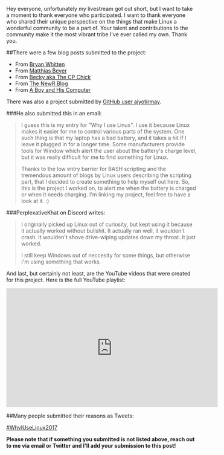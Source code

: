 Hey everyone, unfortunately my livestream got cut short, but I want to take a moment to thank everyone who participated. I want to thank everyone who shared their unique perspective on the things that make Linux a wonderful community to be a part of. Your talent and contributions to the community make it the most vibrant tribe I've ever called my own. Thank you.

##There were a few blog posts submitted to the project:

* From [Bryan Whitten](http://www.brianwhettenart.com/blog/whyiuselinux)
* From [Matthias Beyer](https://beyermatthias.de/blog/2017/11/20/why-i-use-linux/)
* From [Becky aka The CP Chick](http://www.thecpchick.com/2017/11/why-i-use-linux.html)
* From [The NewR Blog](http://newr-blog.blogspot.fr/2017/11/why-you-should-prefer-linux-to-windows.html)
* From [A Boy and His Computer](https://theboyandhiscomputer.wordpress.com/2017/11/05/a-response-to-the-linux-gamer-whyiuselinux/)

There was also a project submitted by [GitHub user ajyotirmay](https://github.com/ajyotirmay/battery-monitor).

###He also submitted this in an email:

> I guess this is my entry for "Why I use Linux". I use it because Linux makes it easier for me to control various parts of the system. One such thing is that my laptop has a bad battery, and it takes a hit if I leave it plugged in for a longer time. Some manufacturers provide tools for Window which alert the user about the battery's charge level, but it was really difficult for me to find something for Linux.
>
> Thanks to the low entry barrier for BASH scripting and the tremendous amount of blogs by Linux users describing the scripting part, that I decided to create something to help myself out here. So, this is the project I worked on, to alert me when the battery is charged or when it needs charging. I'm linking my project, feel free to have a look at it. :)

###PerplexativeKhat on Discord writes:
>I originally picked up Linux out of curiosity, but kept using it because it actually worked without bullshit.  It actually ran well, it woulden't crash. It woulden't shove drive-wiping updates down my throat. It just worked.
>
>I still keep Windows out of neccesity for some things, but otherwise I'm using something that works.

And last, but certainly not least, are the YouTube videos that were created for this project. Here is the full YouTube playlist:
<iframe width="560" height="315" src="https://www.youtube.com/embed/videoseries?list=PLF-hjtblU_WiWT0Agsc2MnHOU2Nkvt3bK" frameborder="0" gesture="media" allowfullscreen></iframe>

##Many people submitted their reasons as Tweets:
<div style="max-height: 800px; overflow-y: scroll;"><a class="twitter-moment" href="https://twitter.com/i/moments/934549230101958662?ref_src=twsrc%5Etfw">#WhyIUseLinux2017</a>
<script async src="https://platform.twitter.com/widgets.js" charset="utf-8"></script></div>

**Please note that if something you submitted is not listed above, reach out to me via email or Twitter and I'll add your submission to this post!**